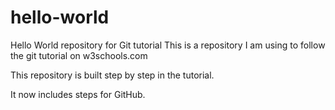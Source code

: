 # hello-world
Hello World repository for Git tutorial
This is a repository I am using to follow the git tutorial on w3schools.com

This repository is built step by step in the tutorial.

It now includes steps for GitHub.
